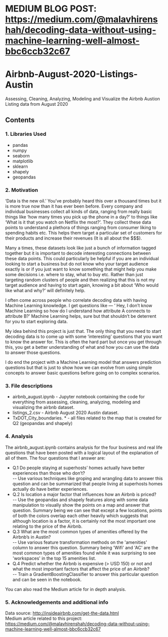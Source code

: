 # MEDIUM BLOG POST: https://medium.com/@malavhirenshah/decoding-data-without-using-machine-learning-well-almost-bbc6ccb32c67

# Airbnb-August-2020-Listings-Austin
Assessing, Cleaning, Analyzing, Modeling and Visualize the Airbnb Austion Listing data from August 2020

## Contents

### 1. Libraries Used

* pandas
* numpy
* seaborn
* matplotlib
* sklearn
* shapely
* geopandas

### 2. Motivation

‘Data is the new oil.’ You’ve probably heard this over a thousand times but it is more true now than it has ever been before. Every company and individual businesses collect all kinds of data, ranging from really basic things like ‘how many times you pick up the phone in a day?’ to things like ‘What is it that you watch on Netflix the most?’. They collect these data points to understand a plethora of things ranging from consumer liking to spending habits etc. This helps them target a particular set of customers for their products and increase their revenues (It is all about the $$$).

Many a times, these datasets look like just a bunch of information tagged together but it is important to decode interesting connections between these data points. This could particularly be helpful if you are an individual looking to start a business but do not know who your target audience exactly is or if you just want to know something that might help you make some decisions i.e. where to stay, what to buy etc. Rather than just targeting random clusters of people and then realizing that this is not my target audience and having to start again, knowing a bit about ‘Who would like what and why?’ will definitely help.

I often come across people who correlate decoding data with having Machine Learning knowledge. I get questions like — ‘ Hey, I don’t know Machine Learning so how do I understand how attribute A connects to attribute B?’ Machine Learning helps, sure but that shouldn’t be deterrent for you to start exploring data.

My idea behind this project is just that. The only thing that you need to start decoding data is to come up with some ‘interesting’ questions that you want to know the answer for. This is often the hard part but once you get through this, you get a better understanding of what and how you can use the data to answer those questions.

I do end the project with a Machine Learning model that answers prediction questions but that is just to show how we can evolve from using simple concepts to answer basic questions before going on to complex scenarios.

### 3. File descriptions

* airbnb_august.ipynb - Jupyter notebook containing the code for everything from assessing, cleaning, analyzing, modeling and visualizing the airbnb dataset.  
* listings_2.csv - Airbnb August 2020 Austin dataset.
* TxDOT_City_boundaries. * - all files related to the map that is created for Q2 (geopandas and shapely)

### 4. Analysis

The airbnb_august.ipynb contains analysis for the four business and real life questions that have been posted with a logical layout of the explanation of all of them. The four questions that I answer are:

* Q.1 Do people staying at superhosts’ homes actually have better experiences than those who don’t? <br/>
  --  Use various techniques like groping and wrangling data to answer this question and can be summarized that people living at superhosts homes actually do have better experiences.
* Q.2 Is location a major factor that influences how an Airbnb is priced? <br/>
  -- Use the geopandas and shapely features along with some data manipulation to visually show the points on a map and answer that question. Summary being we can see that except a few locations, points of both the colors overlap each other heavily which suggests that although location is a factor, it is certainly not the most important one relating to the price of the Airbnb.
* Q.3 What are the most common types of amenities offered by the Airbnb’s in Austin? <br/>
  -- Use various feature transformation methods on the 'amenities' column to answer this question. Summary being 'Wifi' and 'AC' are the most common types of amenities found while it was surprising to see 'workspaces' in the top 15 amenities list.
* Q.4 Predict whether the Airbnb is expensive (> USD 150) or not and what the most important factors that affect the price of an Airbnb? <br/>
  -- Train a GradientBoostingClassifier to answer this particular question and can be seen in the notebook. <br/>
  
You can also read the Medium article for in depth analysis.

### 5. Acknowledgements and additional info

Data source: http://insideairbnb.com/get-the-data.html <br/>
Medium article related to this project: https://medium.com/@malavhirenshah/decoding-data-without-using-machine-learning-well-almost-bbc6ccb32c67

